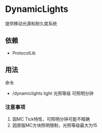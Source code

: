 # DynamicLights
提供移动光源和耐久度系统

## 依赖
- ProtocolLib

## 用法
命令

- /dynamiclights light 光照等级 可照明分钟

### 注意事项
1. 因MC Tick特性，可照明分钟可能不精确
2. 因原版MC方块照明限制，光照等级最大为15
